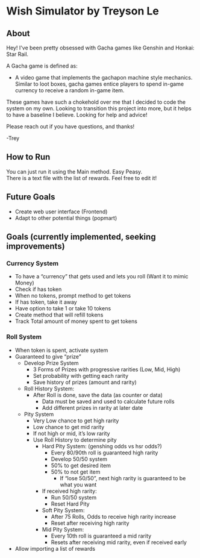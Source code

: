 # Wish Simulator by Treyson Le

## About

  Hey! I've been pretty obsessed with Gacha games like Genshin and Honkai: Star Rail. 
  
  A Gacha game is defined as:<br />
  * A video game that implements the gachapon machine style mechanics. Similar to loot boxes, gacha games entice players to spend in-game currency to receive a random in-game item.

  These games have such a chokehold over me that I decided to code the system on my own. Looking to transition this project into more, but it helps to have a baseline I believe. 
  Looking for help and advice!

  Please reach out if you have questions, and thanks!
 
  -Trey

## How to Run
  You can just run it using the Main method. Easy Peasy.<br />
  There is a text file with the list of rewards. Feel free to edit it!

## Future Goals
  * Create web user interface (Frontend)<br />
  * Adapt to other potential things (popmart)<br />

## Goals (currently implemented, seeking improvements)
### Currency System
  * To have a “currency” that gets used and lets you roll (Want it to mimic Money)<br />
  * Check if has token<br />
  * When no tokens, prompt method to get tokens<br />
  * If has token, take it away <br />
  * Have option to take 1 or take 10 tokens<br />
  * Create method that will refill tokens<br />
  * Track Total amount of money spent to get tokens <br />
  
### Roll System
  * When token is spent, activate system<br />
  * Guaranteed to give “prize”<br />
    * Develop Prize System<br />
      * 3 Forms of Prizes with progressive rarities (Low, Mid, High)<br />
      * Set probability with getting each rarity<br />
      * Save history of prizes (amount and rarity)<br />
    * Roll History System:<br />
      * After Roll is done, save the data (as counter or data)<br />
        * Data must be saved and used to calculate future rolls<br />
        * Add different prizes in rarity at later date<br />
    * Pity System<br />
      * Very Low chance to get high rarity<br />
      * Low chance to get mid rarity<br />
      * If not high or mid, it’s low rarity<br />
      * Use Roll History to determine pity<br />
        * Hard Pity System: (genshing odds vs hsr odds?)<br />
          * Every 80/90th roll is guaranteed high rarity<br />
          * Develop 50/50 system<br />
          * 50% to get desired item<br />
          * 50% to not get item<br />
            * If “lose 50/50”, next high rarity is guaranteed to be what you want<br />
        * If received high rarity:<br />
          * Run 50/50 system<br />
          * Reset Hard Pity<br />
        * Soft Pity System:<br />
          * After 75 Rolls, Odds to receive high rarity increase<br />
          * Reset after receiving high rarity<br />
        * Mid Pity System:<br />
          * Every 10th roll is guaranteed a mid rarity<br />
          * Resets after receiving mid rarity, even if received early <br />
  * Allow importing a list of rewards<br />


